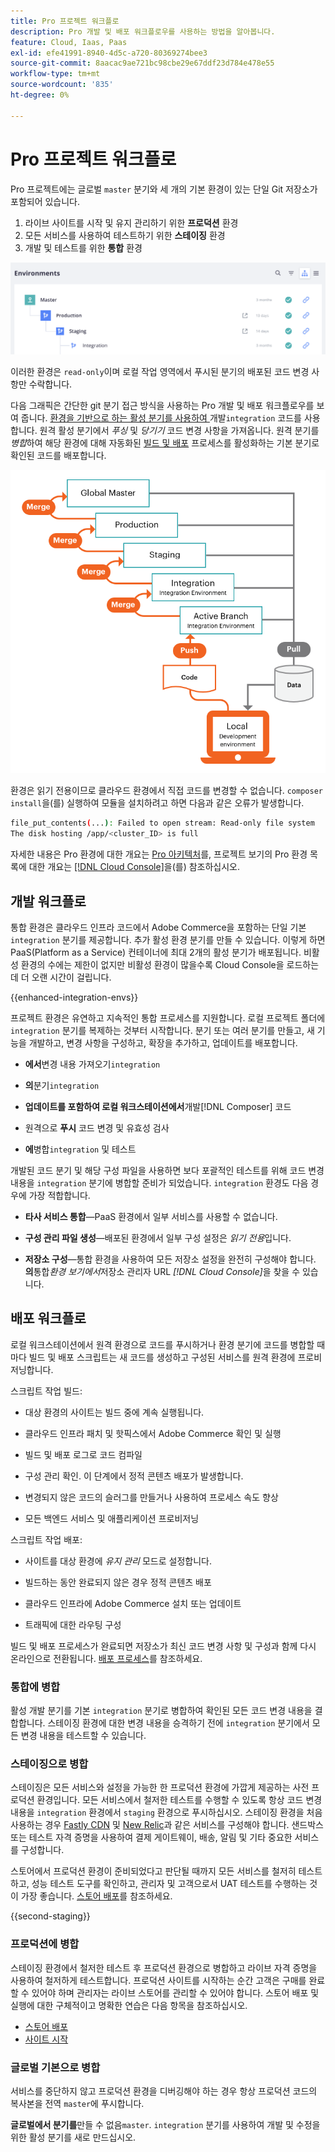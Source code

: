 ```yaml
---
title: Pro 프로젝트 워크플로
description: Pro 개발 및 배포 워크플로우를 사용하는 방법을 알아봅니다.
feature: Cloud, Iaas, Paas
exl-id: efe41991-8940-4d5c-a720-80369274bee3
source-git-commit: 8aacac9ae721bc98cbe29e67ddf23d784e478e55
workflow-type: tm+mt
source-wordcount: '835'
ht-degree: 0%

---
```


# Pro 프로젝트 워크플로

Pro 프로젝트에는 글로벌 `master` 분기와 세 개의 기본 환경이 있는 단일 Git 저장소가 포함되어 있습니다.

1. 라이브 사이트를 시작 및 유지 관리하기 위한 **프로덕션** 환경
1. 모든 서비스를 사용하여 테스트하기 위한 **스테이징** 환경
1. 개발 및 테스트를 위한 **통합** 환경

![Pro 환경 목록](../../assets/pro-environments.png)

이러한 환경은 `read-only`이며 로컬 작업 영역에서 푸시된 분기의 배포된 코드 변경 사항만 수락합니다.

다음 그래픽은 간단한 git 분기 접근 방식을 사용하는 Pro 개발 및 배포 워크플로우를 보여 줍니다. [ 환경을 기반으로 하는 활성 분기를 사용하여 ](#development-workflow)개발`integration` 코드를 사용합니다. 원격 활성 분기에서 _푸싱_ 및 _당기기_ 코드 변경 사항을 가져옵니다. 원격 분기를 _병합_&#x200B;하여 해당 환경에 대해 자동화된 [빌드 및 배포](#deployment-workflow) 프로세스를 활성화하는 기본 분기로 확인된 코드를 배포합니다.

![Pro 아키텍처 개발 워크플로에 대한 높은 수준의 보기](../../assets/pro-dev-workflow.png)

환경은 읽기 전용이므로 클라우드 환경에서 직접 코드를 변경할 수 없습니다. `composer install`을(를) 실행하여 모듈을 설치하려고 하면 다음과 같은 오류가 발생합니다.

```bash
file_put_contents(...): Failed to open stream: Read-only file system  
The disk hosting /app/<cluster_ID> is full
```

자세한 내용은 Pro 환경에 대한 개요는 [Pro 아키텍처](pro-architecture.md)를, 프로젝트 보기의 Pro 환경 목록에 대한 개요는 [[!DNL Cloud Console]](../project/overview.md#cloud-console)을(를) 참조하십시오.

## 개발 워크플로

통합 환경은 클라우드 인프라 코드에서 Adobe Commerce을 포함하는 단일 기본 `integration` 분기를 제공합니다. 추가 활성 환경 분기를 만들 수 있습니다. 이렇게 하면 PaaS(Platform as a Service) 컨테이너에 최대 2개의 활성 분기가 배포됩니다. 비활성 환경의 수에는 제한이 없지만 비활성 환경이 많을수록 Cloud Console을 로드하는 데 더 오랜 시간이 걸립니다.

{{enhanced-integration-envs}}

프로젝트 환경은 유연하고 지속적인 통합 프로세스를 지원합니다. 로컬 프로젝트 폴더에 `integration` 분기를 복제하는 것부터 시작합니다. 분기 또는 여러 분기를 만들고, 새 기능을 개발하고, 변경 사항을 구성하고, 확장을 추가하고, 업데이트를 배포합니다.

- **에서**&#x200B;변경 내용 가져오기`integration`

- **의**&#x200B;분기`integration`

- **업데이트를 포함하여 로컬 워크스테이션에서**&#x200B;개발[!DNL Composer] 코드

- 원격으로 **푸시** 코드 변경 및 유효성 검사

- **에**&#x200B;병합`integration` 및 테스트

개발된 코드 분기 및 해당 구성 파일을 사용하면 보다 포괄적인 테스트를 위해 코드 변경 내용을 `integration` 분기에 병합할 준비가 되었습니다. `integration` 환경도 다음 경우에 가장 적합합니다.

- **타사 서비스 통합**—PaaS 환경에서 일부 서비스를 사용할 수 없습니다.

- **구성 관리 파일 생성**—배포된 환경에서 일부 구성 설정은 _읽기 전용_&#x200B;입니다.

- **저장소 구성**—통합 환경을 사용하여 모든 저장소 설정을 완전히 구성해야 합니다. **의**&#x200B;통합&#x200B;_환경 보기에서_&#x200B;저장소 관리자 URL _[!DNL Cloud Console]_&#x200B;을 찾을 수 있습니다.

## 배포 워크플로

로컬 워크스테이션에서 원격 환경으로 코드를 푸시하거나 환경 분기에 코드를 병합할 때마다 빌드 및 배포 스크립트는 새 코드를 생성하고 구성된 서비스를 원격 환경에 프로비저닝합니다.

스크립트 작업 빌드:

- 대상 환경의 사이트는 빌드 중에 계속 실행됩니다.

- 클라우드 인프라 패치 및 핫픽스에서 Adobe Commerce 확인 및 실행

- 빌드 및 배포 로그로 코드 컴파일

- 구성 관리 확인. 이 단계에서 정적 콘텐츠 배포가 발생합니다.

- 변경되지 않은 코드의 슬러그를 만들거나 사용하여 프로세스 속도 향상

- 모든 백엔드 서비스 및 애플리케이션 프로비저닝

스크립트 작업 배포:

- 사이트를 대상 환경에 _유지 관리_ 모드로 설정합니다.

- 빌드하는 동안 완료되지 않은 경우 정적 콘텐츠 배포

- 클라우드 인프라에 Adobe Commerce 설치 또는 업데이트

- 트래픽에 대한 라우팅 구성

빌드 및 배포 프로세스가 완료되면 저장소가 최신 코드 변경 사항 및 구성과 함께 다시 온라인으로 전환됩니다. [배포 프로세스](../deploy/process.md)를 참조하세요.

### 통합에 병합

활성 개발 분기를 기본 `integration` 분기로 병합하여 확인된 모든 코드 변경 내용을 결합합니다. 스테이징 환경에 대한 변경 내용을 승격하기 전에 `integration` 분기에서 모든 변경 내용을 테스트할 수 있습니다.

### 스테이징으로 병합

스테이징은 모든 서비스와 설정을 가능한 한 프로덕션 환경에 가깝게 제공하는 사전 프로덕션 환경입니다. 모든 서비스에서 철저한 테스트를 수행할 수 있도록 항상 코드 변경 내용을 `integration` 환경에서 `staging` 환경으로 푸시하십시오. 스테이징 환경을 처음 사용하는 경우 [Fastly CDN](../cdn/fastly.md) 및 [New Relic](../monitor/new-relic-service.md)과 같은 서비스를 구성해야 합니다. 샌드박스 또는 테스트 자격 증명을 사용하여 결제 게이트웨이, 배송, 알림 및 기타 중요한 서비스를 구성합니다.

스토어에서 프로덕션 환경이 준비되었다고 판단될 때까지 모든 서비스를 철저히 테스트하고, 성능 테스트 도구를 확인하고, 관리자 및 고객으로서 UAT 테스트를 수행하는 것이 가장 좋습니다. [스토어 배포](../deploy/staging-production.md)를 참조하세요.

{{second-staging}}

### 프로덕션에 병합

스테이징 환경에서 철저한 테스트 후 프로덕션 환경으로 병합하고 라이브 자격 증명을 사용하여 철저하게 테스트합니다. 프로덕션 사이트를 시작하는 순간 고객은 구매를 완료할 수 있어야 하며 관리자는 라이브 스토어를 관리할 수 있어야 합니다. 스토어 배포 및 실행에 대한 구체적이고 명확한 연습은 다음 항목을 참조하십시오.

- [스토어 배포](../deploy/staging-production.md)
- [사이트 시작](../launch/overview.md)

### 글로벌 기본으로 병합

서비스를 중단하지 않고 프로덕션 환경을 디버깅해야 하는 경우 항상 프로덕션 코드의 복사본을 전역 `master`에 푸시합니다.

**글로벌에서 분기를**&#x200B;만들 수 없음`master`. `integration` 분기를 사용하여 개발 및 수정을 위한 활성 분기를 새로 만드십시오.

